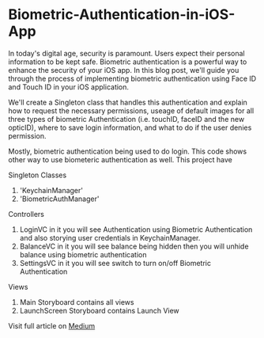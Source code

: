 # Biometric-Authentication-in-iOS-App

In today's digital age, security is paramount. Users expect their personal information to be kept safe. Biometric authentication is a powerful way to enhance the security of your iOS app. 
In this blog post, we'll guide you through the process of implementing biometric authentication using Face ID and Touch ID in your iOS application.

We'll create a Singleton class that handles this authentication and explain how to request the necessary permissions, useage of default images for all three types of biometric Authentication (i.e. touchID, faceID and the new opticID), where to save login information, and what to do if the user denies permission.

Mostly, biometric authentication being used to do login. This code shows other way to use biometeric authentication as well.
This project have 

Singleton Classes 
1. 'KeychainManager'
2. 'BiometricAuthManager'
    
Controllers
1. LoginVC in it you will see Authentication using Biometric Authentication and also storying user credentials in KeychainManager.
2. BalanceVC in it you will see balance being hidden then you will unhide balance using biometric authentication
3. SettingsVC in it you will see switch to turn on/off Biometric Authentication
   
Views
1. Main Storyboard contains all views
2. LaunchScreen Storyboard contains Launch View

Visit full article on [Medium]([https://medium.com/@fuadawaheed/biometric-authentication-in-ios-apps-a-comprehensive-how-to-guide-87346eb179df])
